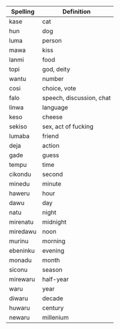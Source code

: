 | Spelling | Definition |
|----------|------------|
| kase | cat |
| hun | dog |
| luma | person |
| mawa | kiss |
| lanmi | food |
| topi | god, deity |
| wantu | number |
| cosi | choice, vote |
| falo | speech, discussion, chat |
| linwa | language |
| keso | cheese |
| sekiso | sex, act of fucking |
| lumaba | friend |
| deja | action |
| gade | guess |
| tempu | time |
| cikondu | second |
| minedu | minute |
| haweru | hour |
| dawu | day |
| natu | night |
| mirenatu | midnight |
| miredawu | noon |
| murinu | morning |
| ebeninku | evening |
| monadu | month |
| siconu | season |
| mirewaru | half-year |
| waru | year |
| diwaru | decade |
| huwaru | century |
| newaru | millenium |
